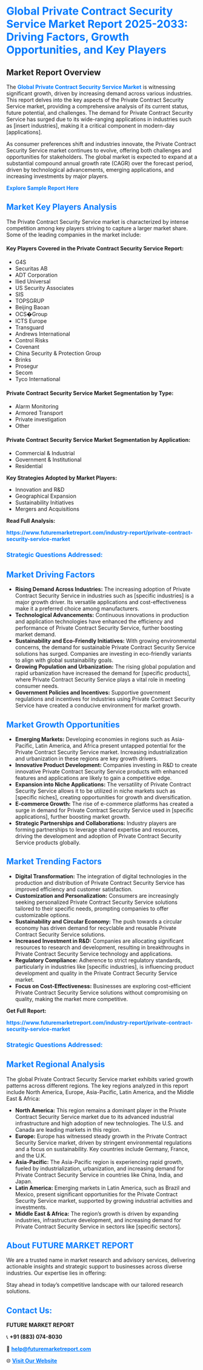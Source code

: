 <h1 style="color: #007BFF;">Global Private Contract Security Service Market Report 2025-2033: Driving Factors, Growth Opportunities, and Key Players</h1>

<section id="overview">
<h2>Market Report Overview</h2>
<p>The <a href="https://www.futuremarketreport.com/industry-report/private-contract-security-service-market" style="color: #007BFF; text-decoration: none;"><strong>Global Private Contract Security Service Market</strong></a> is witnessing significant growth, driven by increasing demand across various industries. This report delves into the key aspects of the Private Contract Security Service market, providing a comprehensive analysis of its current status, future potential, and challenges. The demand for Private Contract Security Service has surged due to its wide-ranging applications in industries such as [insert industries], making it a critical component in modern-day [applications].</p>
<p>As consumer preferences shift and industries innovate, the Private Contract Security Service market continues to evolve, offering both challenges and opportunities for stakeholders. The global market is expected to expand at a substantial compound annual growth rate (CAGR) over the forecast period, driven by technological advancements, emerging applications, and increasing investments by major players.</p>
</section>

<section id="overview">
<p><a href="https://www.futuremarketreport.com/request-sample/reportId=101454" style="color: #007BFF; text-decoration: none;"><strong>Explore Sample Report Here</strong></a></p>
</section>

<section id="key-players">
<h2 style="color: #007BFF;">Market Key Players Analysis</h2>
<p>The Private Contract Security Service market is characterized by intense competition among key players striving to capture a larger market share. Some of the leading companies in the market include:</p>
<h4>Key Players Covered in the Private Contract Security Service Report:</h4>
<ul><li>G4S</li><li>Securitas AB</li><li>ADT Corporation</li><li>llied Universal</li><li>US Security Associates</li><li>SIS</li><li>TOPSGRUP</li><li>Beijing Baoan</li><li>OCS�Group</li><li>ICTS Europe</li><li>Transguard</li><li>Andrews International</li><li>Control Risks</li><li>Covenant</li><li>China Security &amp; Protection Group</li><li>Brinks</li><li>Prosegur</li><li>Secom</li><li>Tyco International</li></ul>
<h4>Private Contract Security Service Market Segmentation by Type:</h4>
<ul><li>Alarm Monitoring</li><li>Armored Transport</li><li>Private investigation</li><li>Other</li></ul>

<h4>Private Contract Security Service Market Segmentation by Application:</h4>
<ul><li>Commercial &amp; Industrial</li><li>Government &amp; Institutional</li><li>Residential</li></ul>
<p><strong>Key Strategies Adopted by Market Players:</strong></p>
<ul>
<li>Innovation and R&D</li>
<li>Geographical Expansion</li>
<li>Sustainability Initiatives</li>
<li>Mergers and Acquisitions</li>
</ul>
</section>

<section>
<p><strong>Read Full Analysis: </strong></p><a href="https://www.futuremarketreport.com/industry-report/private-contract-security-service-market" style="color: #007BFF; text-decoration: none;"><strong>https://www.futuremarketreport.com/industry-report/private-contract-security-service-market</strong></a>
<h3 style="color: #007BFF;">Strategic Questions Addressed:</h3>
</section>

<section id="driving-factors">
<h2 style="color: #007BFF;">Market Driving Factors</h2>
<ul>
<li><strong>Rising Demand Across Industries:</strong> The increasing adoption of Private Contract Security Service in industries such as [specific industries] is a major growth driver. Its versatile applications and cost-effectiveness make it a preferred choice among manufacturers.</li>
<li><strong>Technological Advancements:</strong> Continuous innovations in production and application technologies have enhanced the efficiency and performance of Private Contract Security Service, further boosting market demand.</li>
<li><strong>Sustainability and Eco-Friendly Initiatives:</strong> With growing environmental concerns, the demand for sustainable Private Contract Security Service solutions has surged. Companies are investing in eco-friendly variants to align with global sustainability goals.</li>
<li><strong>Growing Population and Urbanization:</strong> The rising global population and rapid urbanization have increased the demand for [specific products], where Private Contract Security Service plays a vital role in meeting consumer needs.</li>
<li><strong>Government Policies and Incentives:</strong> Supportive government regulations and incentives for industries using Private Contract Security Service have created a conducive environment for market growth.</li>
</ul>
</section>

<section id="growth-opportunities">
<h2 style="color: #007BFF;">Market Growth Opportunities</h2>
<ul>
<li><strong>Emerging Markets:</strong> Developing economies in regions such as Asia-Pacific, Latin America, and Africa present untapped potential for the Private Contract Security Service market. Increasing industrialization and urbanization in these regions are key growth drivers.</li>
<li><strong>Innovative Product Development:</strong> Companies investing in R&D to create innovative Private Contract Security Service products with enhanced features and applications are likely to gain a competitive edge.</li>
<li><strong>Expansion into Niche Applications:</strong> The versatility of Private Contract Security Service allows it to be utilized in niche markets such as [specific niches], creating opportunities for growth and diversification.</li>
<li><strong>E-commerce Growth:</strong> The rise of e-commerce platforms has created a surge in demand for Private Contract Security Service used in [specific applications], further boosting market growth.</li>
<li><strong>Strategic Partnerships and Collaborations:</strong> Industry players are forming partnerships to leverage shared expertise and resources, driving the development and adoption of Private Contract Security Service products globally.</li>
</ul>
</section>

<section id="trending-factors">
<h2 style="color: #007BFF;">Market Trending Factors</h2>
<ul>
<li><strong>Digital Transformation:</strong> The integration of digital technologies in the production and distribution of Private Contract Security Service has improved efficiency and customer satisfaction.</li>
<li><strong>Customization and Personalization:</strong> Consumers are increasingly seeking personalized Private Contract Security Service solutions tailored to their specific needs, prompting companies to offer customizable options.</li>
<li><strong>Sustainability and Circular Economy:</strong> The push towards a circular economy has driven demand for recyclable and reusable Private Contract Security Service solutions.</li>
<li><strong>Increased Investment in R&D:</strong> Companies are allocating significant resources to research and development, resulting in breakthroughs in Private Contract Security Service technology and applications.</li>
<li><strong>Regulatory Compliance:</strong> Adherence to strict regulatory standards, particularly in industries like [specific industries], is influencing product development and quality in the Private Contract Security Service market.</li>
<li><strong>Focus on Cost-Effectiveness:</strong> Businesses are exploring cost-efficient Private Contract Security Service solutions without compromising on quality, making the market more competitive.</li>
</ul>
</section>

<section>
<p><strong>Get Full Report: </strong></p><a href="https://www.futuremarketreport.com/industry-report/private-contract-security-service-market" style="color: #007BFF; text-decoration: none;"><strong>https://www.futuremarketreport.com/industry-report/private-contract-security-service-market</strong></a>
<h3 style="color: #007BFF;">Strategic Questions Addressed:</h3>
</section>


<section id="regional-analysis">
<h2 style="color: #007BFF;">Market Regional Analysis</h2>
<p>The global Private Contract Security Service market exhibits varied growth patterns across different regions. The key regions analyzed in this report include North America, Europe, Asia-Pacific, Latin America, and the Middle East & Africa:</p>
<ul>
<li><strong>North America:</strong> This region remains a dominant player in the Private Contract Security Service market due to its advanced industrial infrastructure and high adoption of new technologies. The U.S. and Canada are leading markets in this region.</li>
<li><strong>Europe:</strong> Europe has witnessed steady growth in the Private Contract Security Service market, driven by stringent environmental regulations and a focus on sustainability. Key countries include Germany, France, and the U.K.</li>
<li><strong>Asia-Pacific:</strong> The Asia-Pacific region is experiencing rapid growth, fueled by industrialization, urbanization, and increasing demand for Private Contract Security Service in countries like China, India, and Japan.</li>
<li><strong>Latin America:</strong> Emerging markets in Latin America, such as Brazil and Mexico, present significant opportunities for the Private Contract Security Service market, supported by growing industrial activities and investments.</li>
<li><strong>Middle East & Africa:</strong> The region’s growth is driven by expanding industries, infrastructure development, and increasing demand for Private Contract Security Service in sectors like [specific sectors].</li>
</ul>
</section>

<footer>
<h2 style="color: #007BFF;">About FUTURE MARKET REPORT</h2>
<p>We are a trusted name in market research and advisory services, delivering actionable insights and strategic support to businesses across diverse industries. Our expertise lies in offering:</p>

<p>Stay ahead in today’s competitive landscape with our tailored research solutions.</p>

<h2 style="color: #007BFF;">Contact Us:</h2>
<p><strong>FUTURE MARKET REPORT</strong></p>
<p>📞 <strong>+91 (883) 074-8030</strong></p>
<p>📧 <strong><a href="mailto:help@futuremarketreport.com" style="color: #007BFF;">help@futuremarketreport.com</a></strong></p>
<p>🌐 <strong><a href="https://www.futuremarketreport.com/" style="color: #007BFF;">Visit Our Website</a></strong></p>
</footer>